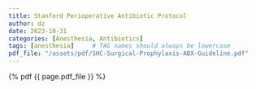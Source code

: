 ```yaml
---
title: Stanford Perioperative Antibiotic Protocol 
author: dz  
date: 2023-10-31
categories: [Anesthesia, Antibiotics]
tags: [anesthesia]     # TAG names should always be lowercase
pdf_file: "/assets/pdf/SHC-Surgical-Prophylaxis-ABX-Guideline.pdf"
---
```


{% pdf {{ page.pdf_file }} %}
